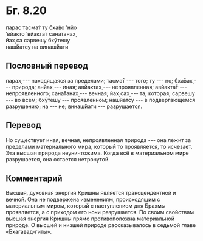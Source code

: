 # Бг. 8.20
парас тасма̄т ту бха̄во ’нйо<br/>
’вйакто ’вйакта̄т сана̄танах̣<br/>
йах̣ са сарвешу бхӯтешу<br/>
наш́йатсу на винаш́йати
## Пословный перевод

парах̣ --- находящаяся за пределами; тасма̄т --- того; ту --- но; бха̄вах̣
--- природа; анйах̣ --- иная; авйактах̣ --- непроявленная; авйакта̄т ---
непроявленного; сана̄танах̣ --- вечная; йах̣ сах̣ --- та, которая; сарвешу
--- во всем; бхӯтешу --- проявленном; наш́йатсу --- в подвергающемся
разрушению; на --- не; винаш́йати --- разрушается.

## Перевод

Но существует иная, вечная, непроявленная природа --- она лежит за
пределами материального мира, который то проявляется, то исчезает. Эта
высшая природа неуничтожима. Когда всё в материальном мире разрушается,
она остается нетронутой.

## Комментарий

Высшая, духовная энергия Кришны является трансцендентной и вечной. Она
не подвержена изменениям, происходящим с материальным миром, который с
наступлением дня Брахмы проявляется, а с приходом его ночи разрушается.
По своим свойствам высшая энергия Кришны прямо противоположна
материальной природе. О высшей и низшей природе рассказывалось в седьмой
главе «Бхагавад-гиты».
